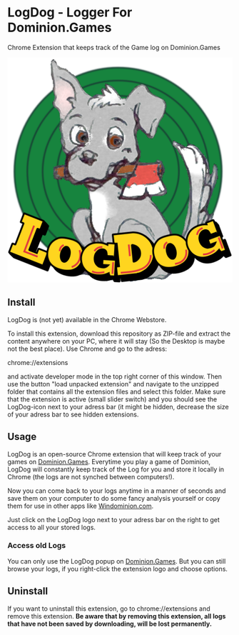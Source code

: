 # LogDog - Logger For Dominion.Games

Chrome Extension that keeps track of the Game log on Dominion.Games

![LogDog-Logo](images/Logo.png)

## Install

LogDog is (not yet) available in the Chrome Webstore. 

To install this extension, download this repository as ZIP-file and extract the content anywhere on your PC, where it will stay (So the Desktop is maybe not the best place). Use Chrome and go to the adress:

chrome://extensions

and activate developer mode in the top right corner of this window. Then use the button "load unpacked extension" and navigate to the unzipped folder that contains all the extension files and select this folder. Make sure that the extension is active (small slider switch) and you should see the LogDog-icon next to your adress bar (it might be hidden, decrease the size of your adress bar to see hidden extensions.

## Usage

LogDog is an open-source Chrome extension that will keep track of your games on [Dominion.Games](https://dominion.games/). Everytime you play a game of Dominion, LogDog will constantly keep track of the Log for you and store it locally in Chrome (the logs are not synched between computers!).

Now you can come back to your logs anytime in a manner of seconds and save them on your computer to do some fancy analysis yourself or copy them for use in other apps like [Windominion.com](https://windominion.com).

Just click on the LogDog logo next to your adress bar on the right to get access to all your stored logs. 

### Access old Logs

You can only use the LogDog popup on [Dominion.Games](https://dominion.games/). But you can still browse your logs, if you right-click the extension logo and choose options.

## Uninstall

If you want to uninstall this extension, go to chrome://extensions and remove this extension. **Be aware that by removing this extension, all logs that have not been saved by downloading, will be lost permanently.**